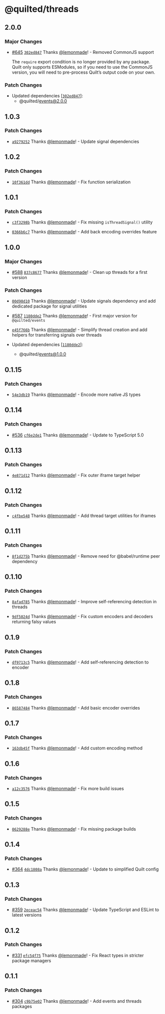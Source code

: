 # @quilted/threads

## 2.0.0

### Major Changes

- [#645](https://github.com/lemonmade/quilt/pull/645) [`302ed847`](https://github.com/lemonmade/quilt/commit/302ed8479f9c035ef39d48137de958dba50690ca) Thanks [@lemonmade](https://github.com/lemonmade)! - Removed CommonJS support

  The `require` export condition is no longer provided by any package. Quilt only supports ESModules, so if you need to use the CommonJS version, you will need to pre-process Quilt’s output code on your own.

### Patch Changes

- Updated dependencies [[`302ed847`](https://github.com/lemonmade/quilt/commit/302ed8479f9c035ef39d48137de958dba50690ca)]:
  - @quilted/events@2.0.0

## 1.0.3

### Patch Changes

- [`a9279252`](https://github.com/lemonmade/quilt/commit/a9279252d933f1cb41132acc84ca5dd4fe73307a) Thanks [@lemonmade](https://github.com/lemonmade)! - Update signal dependencies

## 1.0.2

### Patch Changes

- [`10f361dd`](https://github.com/lemonmade/quilt/commit/10f361dd60d85e5dbb2ccbfc16b3a88c55bc83ca) Thanks [@lemonmade](https://github.com/lemonmade)! - Fix function serialization

## 1.0.1

### Patch Changes

- [`c3f3298b`](https://github.com/lemonmade/quilt/commit/c3f3298b4458d939c0bfc7b83fe6ce120f4fbde8) Thanks [@lemonmade](https://github.com/lemonmade)! - Fix missing `isThreadSignal()` utility

- [`0366b6c7`](https://github.com/lemonmade/quilt/commit/0366b6c7bc321054325d036199e75fa7222913de) Thanks [@lemonmade](https://github.com/lemonmade)! - Add back encoding overrides feature

## 1.0.0

### Major Changes

- [#588](https://github.com/lemonmade/quilt/pull/588) [`837c8677`](https://github.com/lemonmade/quilt/commit/837c8677566b7e6d182496e07e9c998fc6b7802d) Thanks [@lemonmade](https://github.com/lemonmade)! - Clean up threads for a first version

### Patch Changes

- [`00d90d10`](https://github.com/lemonmade/quilt/commit/00d90d10f4eb97fe55712adcc8b34aa3d3ec1aa1) Thanks [@lemonmade](https://github.com/lemonmade)! - Update signals dependency and add dedicated package for signal utilities

- [#587](https://github.com/lemonmade/quilt/pull/587) [`1180dde2`](https://github.com/lemonmade/quilt/commit/1180dde278793006b8ae153804130cad6dab36c2) Thanks [@lemonmade](https://github.com/lemonmade)! - First major version for `@quilted/events`

- [`e45f766b`](https://github.com/lemonmade/quilt/commit/e45f766bce9e8632fe17d9e9c2e3d446d0783feb) Thanks [@lemonmade](https://github.com/lemonmade)! - Simplify thread creation and add helpers for transferring signals over threads

- Updated dependencies [[`1180dde2`](https://github.com/lemonmade/quilt/commit/1180dde278793006b8ae153804130cad6dab36c2)]:
  - @quilted/events@1.0.0

## 0.1.15

### Patch Changes

- [`54e3db19`](https://github.com/lemonmade/quilt/commit/54e3db19094207d5eb5a073cfdbe98cb9ca68372) Thanks [@lemonmade](https://github.com/lemonmade)! - Encode more native JS types

## 0.1.14

### Patch Changes

- [#536](https://github.com/lemonmade/quilt/pull/536) [`cf6e2de1`](https://github.com/lemonmade/quilt/commit/cf6e2de186d8644fad9afcedda85c05002e909e1) Thanks [@lemonmade](https://github.com/lemonmade)! - Update to TypeScript 5.0

## 0.1.13

### Patch Changes

- [`4e871d12`](https://github.com/lemonmade/quilt/commit/4e871d1235847dc472f5aab59412761d57fdeea1) Thanks [@lemonmade](https://github.com/lemonmade)! - Fix outer iframe target helper

## 0.1.12

### Patch Changes

- [`c4fbe548`](https://github.com/lemonmade/quilt/commit/c4fbe548d8f2bfd568ee21797896026148a3e37d) Thanks [@lemonmade](https://github.com/lemonmade)! - Add thread target utilities for iframes

## 0.1.11

### Patch Changes

- [`8f1d275b`](https://github.com/lemonmade/quilt/commit/8f1d275b6de0abbc6f61bcd5401555f6480eb474) Thanks [@lemonmade](https://github.com/lemonmade)! - Remove need for @babel/runtime peer dependency

## 0.1.10

### Patch Changes

- [`8afad785`](https://github.com/lemonmade/quilt/commit/8afad7855d8f8f7d9ca8f9caaa8cbfd79a6432d0) Thanks [@lemonmade](https://github.com/lemonmade)! - Improve self-referencing detection in threads

* [`9df5024d`](https://github.com/lemonmade/quilt/commit/9df5024d1594fcdc16d51c8bbb1ae7f26026ae43) Thanks [@lemonmade](https://github.com/lemonmade)! - Fix custom encoders and decoders returning falsy values

## 0.1.9

### Patch Changes

- [`df9713c5`](https://github.com/lemonmade/quilt/commit/df9713c5b296b439c5947595f47e41448b5c8282) Thanks [@lemonmade](https://github.com/lemonmade)! - Add self-referencing detection to encoder

## 0.1.8

### Patch Changes

- [`86587484`](https://github.com/lemonmade/quilt/commit/86587484846906e194bba956bbd338aa00544625) Thanks [@lemonmade](https://github.com/lemonmade)! - Add basic encoder overrides

## 0.1.7

### Patch Changes

- [`163db45f`](https://github.com/lemonmade/quilt/commit/163db45f7a398a66d4ac0bac0dc5e6c3b3a62144) Thanks [@lemonmade](https://github.com/lemonmade)! - Add custom encoding method

## 0.1.6

### Patch Changes

- [`a12c3576`](https://github.com/lemonmade/quilt/commit/a12c357693b173461f51a35fb7efdd0a9267e471) Thanks [@lemonmade](https://github.com/lemonmade)! - Fix more build issues

## 0.1.5

### Patch Changes

- [`0629288e`](https://github.com/lemonmade/quilt/commit/0629288ee4ba2e2ccfd73fbb216c3559e1a5c77e) Thanks [@lemonmade](https://github.com/lemonmade)! - Fix missing package builds

## 0.1.4

### Patch Changes

- [#364](https://github.com/lemonmade/quilt/pull/364) [`4dc1808a`](https://github.com/lemonmade/quilt/commit/4dc1808a86d15e821b218b528617430cbd8b5b48) Thanks [@lemonmade](https://github.com/lemonmade)! - Update to simplified Quilt config

## 0.1.3

### Patch Changes

- [#359](https://github.com/lemonmade/quilt/pull/359) [`2eceac54`](https://github.com/lemonmade/quilt/commit/2eceac546fa3ee3e2c4d2887ab4a6a021acb52cd) Thanks [@lemonmade](https://github.com/lemonmade)! - Update TypeScript and ESLint to latest versions

## 0.1.2

### Patch Changes

- [#331](https://github.com/lemonmade/quilt/pull/331) [`efc54f75`](https://github.com/lemonmade/quilt/commit/efc54f75cb29ec4143a8e52f577edff518014a6b) Thanks [@lemonmade](https://github.com/lemonmade)! - Fix React types in stricter package managers

## 0.1.1

### Patch Changes

- [#304](https://github.com/lemonmade/quilt/pull/304) [`c9b75e02`](https://github.com/lemonmade/quilt/commit/c9b75e02285fe6489f7a8e8b3e09d6815b918416) Thanks [@lemonmade](https://github.com/lemonmade)! - Add events and threads packages
